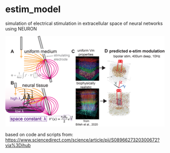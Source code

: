 # estim_model
simulation of electrical stimulation in extracellular space of neural networks using NEURON

![Alt text](/example.png?raw=true "Example Simulation")


based on code and scripts from:
https://www.sciencedirect.com/science/article/pii/S0896627320300672?via%3Dihub
